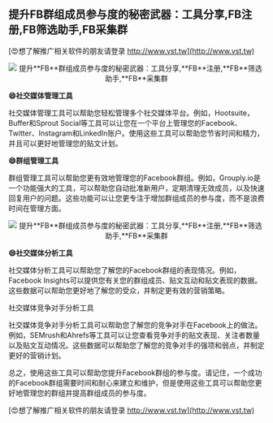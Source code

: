 ## **提升**FB**群组成员参与度的秘密武器：工具分享,**FB**注册,**FB**筛选助手,**FB**采集群**

[😍想了解推广相关软件的朋友请登录 http://www.vst.tw](http://www.vst.tw)

 <center><img src="https://vst.tw/MP4/tuiguang/png/7.png" alt="提升**FB**群组成员参与度的秘密武器：工具分享,**FB**注册,**FB**筛选助手,**FB**采集群"></center>

**😄社交媒体管理工具**

社交媒体管理工具可以帮助您轻松管理多个社交媒体平台。例如，Hootsuite，Buffer和Sprout Social等工具可以让您在一个平台上管理您的Facebook、Twitter、Instagram和LinkedIn账户。使用这些工具可以帮助您节省时间和精力，并且可以更好地管理您的贴文计划。

**😄群组管理工具**

群组管理工具可以帮助您更有效地管理您的Facebook群组。例如，Grouply.io是一个功能强大的工具，可以帮助您自动批准新用户，定期清理无效成员，以及快速回复用户的问题。这些功能可以让您更专注于增加群组成员的参与度，而不是浪费时间在管理方面。

 <center><img src="https://vst.tw/MP4/tuiguang/png/6.png" alt="提升**FB**群组成员参与度的秘密武器：工具分享,**FB**注册,**FB**筛选助手,**FB**采集群"></center>

**😄社交媒体分析工具**

社交媒体分析工具可以帮助您了解您的Facebook群组的表现情况。例如，Facebook Insights可以提供您有关您的群组成员、贴文互动和贴文表现的数据。这些数据可以帮助您更好地了解您的受众，并制定更有效的营销策略。

社交媒体竞争对手分析工具

社交媒体竞争对手分析工具可以帮助您了解您的竞争对手在Facebook上的做法。例如，SEMrush和Ahrefs等工具可以让您查看竞争对手的贴文表现、关注者数量以及贴文互动情况。这些数据可以帮助您了解您的竞争对手的强项和弱点，并制定更好的营销计划。

总之，使用这些工具可以帮助您提升Facebook群组的参与度。请记住，一个成功的Facebook群组需要时间和耐心来建立和维护，但是使用这些工具可以帮助您更好地管理您的群组并提高群组成员的参与度。

[😍想了解推广相关软件的朋友请登录 http://www.vst.tw](http://www.vst.tw)



